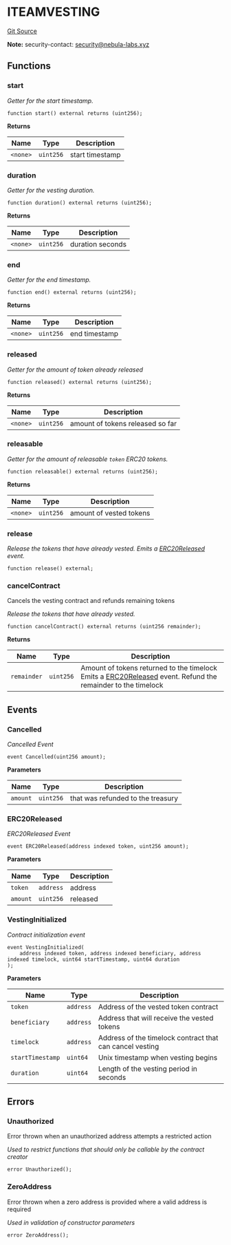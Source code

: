 # ITEAMVESTING
[Git Source](https://github.com/nebula-labs-xyz/lendefi-protocol/blob/d0b15d8d57415f38e3db367bb9e72ba910580c33/contracts/interfaces/ITeamVesting.sol)

**Note:**
security-contact: security@nebula-labs.xyz


## Functions
### start

*Getter for the start timestamp.*


```solidity
function start() external returns (uint256);
```
**Returns**

|Name|Type|Description|
|----|----|-----------|
|`<none>`|`uint256`|start timestamp|


### duration

*Getter for the vesting duration.*


```solidity
function duration() external returns (uint256);
```
**Returns**

|Name|Type|Description|
|----|----|-----------|
|`<none>`|`uint256`|duration seconds|


### end

*Getter for the end timestamp.*


```solidity
function end() external returns (uint256);
```
**Returns**

|Name|Type|Description|
|----|----|-----------|
|`<none>`|`uint256`|end timestamp|


### released

*Getter for the amount of token already released*


```solidity
function released() external returns (uint256);
```
**Returns**

|Name|Type|Description|
|----|----|-----------|
|`<none>`|`uint256`|amount of tokens released so far|


### releasable

*Getter for the amount of releasable `token` ERC20 tokens.*


```solidity
function releasable() external returns (uint256);
```
**Returns**

|Name|Type|Description|
|----|----|-----------|
|`<none>`|`uint256`|amount of vested tokens|


### release

*Release the tokens that have already vested.
Emits a [ERC20Released](/contracts/interfaces/ITeamVesting.sol/interface.ITEAMVESTING.md#erc20released) event.*


```solidity
function release() external;
```

### cancelContract

Cancels the vesting contract and refunds remaining tokens

*Release the tokens that have already vested.*


```solidity
function cancelContract() external returns (uint256 remainder);
```
**Returns**

|Name|Type|Description|
|----|----|-----------|
|`remainder`|`uint256`|Amount of tokens returned to the timelock Emits a [ERC20Released](/contracts/interfaces/ITeamVesting.sol/interface.ITEAMVESTING.md#erc20released) event. Refund the remainder to the timelock|


## Events
### Cancelled
*Cancelled Event*


```solidity
event Cancelled(uint256 amount);
```

**Parameters**

|Name|Type|Description|
|----|----|-----------|
|`amount`|`uint256`|that was refunded to the treasury|

### ERC20Released
*ERC20Released Event*


```solidity
event ERC20Released(address indexed token, uint256 amount);
```

**Parameters**

|Name|Type|Description|
|----|----|-----------|
|`token`|`address`|address|
|`amount`|`uint256`|released|

### VestingInitialized
*Contract initialization event*


```solidity
event VestingInitialized(
    address indexed token, address indexed beneficiary, address indexed timelock, uint64 startTimestamp, uint64 duration
);
```

**Parameters**

|Name|Type|Description|
|----|----|-----------|
|`token`|`address`|Address of the vested token contract|
|`beneficiary`|`address`|Address that will receive the vested tokens|
|`timelock`|`address`|Address of the timelock contract that can cancel vesting|
|`startTimestamp`|`uint64`|Unix timestamp when vesting begins|
|`duration`|`uint64`|Length of the vesting period in seconds|

## Errors
### Unauthorized
Error thrown when an unauthorized address attempts a restricted action

*Used to restrict functions that should only be callable by the contract creator*


```solidity
error Unauthorized();
```

### ZeroAddress
Error thrown when a zero address is provided where a valid address is required

*Used in validation of constructor parameters*


```solidity
error ZeroAddress();
```

